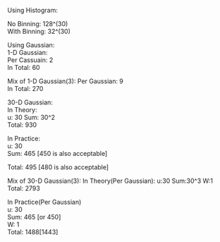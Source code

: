 Using Histogram:

No Binning: 128^(30)  
With Binning: 32^(30)

Using Gaussian:  
1-D Gaussian:  
Per Cassuain: 2  
In Total: 60  

Mix of 1-D Gaussian(3):
Per Gaussian: 9  
In Total: 270  

30-D Gaussian:  
In Theory:  
u: 30
Sum: 30^2  
Total: 930  

In Practice:  
u: 30  
Sum: 465  [450 is also acceptable]  

Total: 495 [480 is also acceptable]  

Mix of 30-D Gaussian(3):
In Theory(Per Gaussian):
u:30
Sum:30^3
W:1  
Total: 2793

In Practice(Per Gaussian)  
u: 30  
Sum: 465 [or 450]  
W: 1  
Total: 1488[1443]